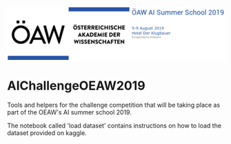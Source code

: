 ![OeAW AI Summer School](../header_summerschool.png)

# AIChallengeOEAW2019
Tools and helpers for the challenge competition that will be taking place as part of the OEAW's AI summer school 2019.

The notebook called 'load dataset' contains instructions on how to load the dataset provided on kaggle.
